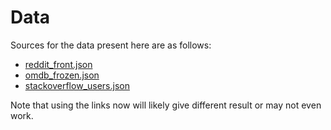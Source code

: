 # Data

Sources for the data present here are as follows:

* [reddit_front.json](https://www.reddit.com/.json)
* [omdb_frozen.json](http://www.omdbapi.com/?t=frozen&y=&plot=short&r=json)
* [stackoverflow_users.json](https://api.stackexchange.com/2.2/comments?pagesize=100&order=desc&sort=creation&site=stackoverflow)

Note that using the links now will likely give different result or may not even work.
